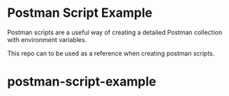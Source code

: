 # Postman Script Example

Postman scripts are a useful way of creating a detailed Postman collection with environment variables.

This repo can to be used as a reference when creating postman scripts.
# postman-script-example
